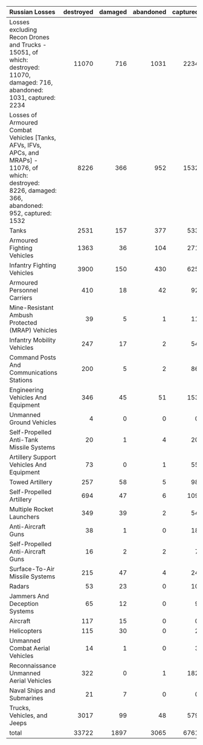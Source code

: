 | Russian Losses                                                                                                                                           |   destroyed |   damaged |   abandoned |   captured |   total |
|:---------------------------------------------------------------------------------------------------------------------------------------------------------|------------:|----------:|------------:|-----------:|--------:|
| Losses excluding Recon Drones and Trucks - 15051, of which: destroyed: 11070, damaged: 716, abandoned: 1031, captured: 2234                              |       11070 |       716 |        1031 |       2234 |   15051 |
| Losses of Armoured Combat Vehicles [Tanks, AFVs, IFVs, APCs, and MRAPs] - 11076, of which: destroyed: 8226, damaged: 366, abandoned: 952, captured: 1532 |        8226 |       366 |         952 |       1532 |   11076 |
| Tanks                                                                                                                                                    |        2531 |       157 |         377 |        533 |    3598 |
| Armoured Fighting Vehicles                                                                                                                               |        1363 |        36 |         104 |        271 |    1774 |
| Infantry Fighting Vehicles                                                                                                                               |        3900 |       150 |         430 |        625 |    5105 |
| Armoured Personnel Carriers                                                                                                                              |         410 |        18 |          42 |         92 |     562 |
| Mine-Resistant Ambush Protected  (MRAP) Vehicles                                                                                                         |          39 |         5 |           1 |         11 |      56 |
| Infantry Mobility Vehicles                                                                                                                               |         247 |        17 |           2 |         54 |     320 |
| Command Posts And Communications Stations                                                                                                                |         200 |         5 |           2 |         86 |     293 |
| Engineering Vehicles And Equipment                                                                                                                       |         346 |        45 |          51 |        153 |     595 |
| Unmanned Ground Vehicles                                                                                                                                 |           4 |         0 |           0 |          0 |       4 |
| Self-Propelled Anti-Tank Missile Systems                                                                                                                 |          20 |         1 |           4 |         20 |      45 |
| Artillery Support Vehicles And Equipment                                                                                                                 |          73 |         0 |           1 |         55 |     129 |
| Towed Artillery                                                                                                                                          |         257 |        58 |           5 |         98 |     418 |
| Self-Propelled Artillery                                                                                                                                 |         694 |        47 |           6 |        109 |     856 |
| Multiple Rocket Launchers                                                                                                                                |         349 |        39 |           2 |         54 |     444 |
| Anti-Aircraft Guns                                                                                                                                       |          38 |         1 |           0 |         18 |      57 |
| Self-Propelled Anti-Aircraft Guns                                                                                                                        |          16 |         2 |           2 |          7 |      27 |
| Surface-To-Air Missile Systems                                                                                                                           |         215 |        47 |           4 |         24 |     290 |
| Radars                                                                                                                                                   |          53 |        23 |           0 |         10 |      86 |
| Jammers And Deception Systems                                                                                                                            |          65 |        12 |           0 |          9 |      86 |
| Aircraft                                                                                                                                                 |         117 |        15 |           0 |          0 |     132 |
| Helicopters                                                                                                                                              |         115 |        30 |           0 |          2 |     147 |
| Unmanned Combat Aerial Vehicles                                                                                                                          |          14 |         1 |           0 |          3 |      18 |
| Reconnaissance Unmanned Aerial Vehicles                                                                                                                  |         322 |         0 |           1 |        182 |     505 |
| Naval Ships and Submarines                                                                                                                               |          21 |         7 |           0 |          0 |      28 |
| Trucks, Vehicles, and Jeeps                                                                                                                              |        3017 |        99 |          48 |        579 |    3743 |
| total                                                                                                                                                    |       33722 |      1897 |        3065 |       6761 |   45445 |